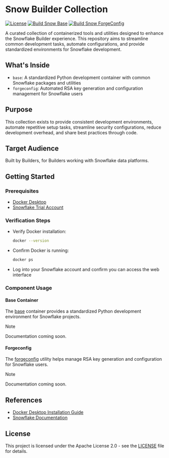 # Snow Builder Collection

[![License](https://img.shields.io/badge/License-Apache_2.0-blue.svg)](LICENSE) [![Build Snow Base](https://github.com/kameshsampath/snow-builder-collection/actions/workflows/snow-base.yml/badge.svg)](https://github.com/kameshsampath/snow-builder-collection/actions/workflows/snow-base.yml) [![Build Snow ForgeConfig](https://github.com/kameshsampath/snow-builder-collection/actions/workflows/snow-forgeconfig.yml/badge.svg)](https://github.com/kameshsampath/snow-builder-collection/actions/workflows/snow-forgeconfig.yml)

A curated collection of containerized tools and utilities designed to enhance the Snowflake Builder experience. This repository aims to streamline common development tasks, automate configurations, and provide standardized environments for Snowflake development.

## What's Inside

- `base`: A standardized Python development container with common Snowflake packages and utilities
- `forgeconfig`: Automated RSA key generation and configuration management for Snowflake users

## Purpose

This collection exists to provide consistent development environments, automate repetitive setup tasks, streamline security configurations, reduce development overhead, and share best practices through code.

## Target Audience

Built by Builders, for Builders working with Snowflake data platforms.

## Getting Started

### Prerequisites

- [Docker Desktop](https://www.docker.com/products/docker-desktop/)
- [Snowflake Trial Account](https://signup.snowflake.com/)

### Verification Steps

- Verify Docker installation:
   ```bash
   docker --version
   ```

- Confirm Docker is running:
   ```bash
   docker ps
   ```

- Log into your Snowflake account and confirm you can access the web interface

### Component Usage

#### Base Container

The [base](./base) container provides a standardized Python development environment for Snowflake projects. 

> [!NOTE]
> Documentation coming soon.

#### Forgeconfig

The [forgeconfig](./forgeconfig) utility helps manage RSA key generation and configuration for Snowflake users. 

> [!NOTE]
> Documentation coming soon.

## References

- [Docker Desktop Installation Guide](https://docs.docker.com/desktop/)
- [Snowflake Documentation](https://docs.snowflake.com/)

## License

This project is licensed under the Apache License 2.0 - see the [LICENSE](LICENSE) file for details.